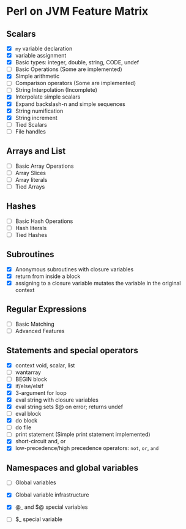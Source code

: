# Perl on JVM Feature Matrix

## Scalars
- [x] `my` variable declaration
- [x] variable assignment
- [x] Basic types: integer, double, string, CODE, undef
- [ ] Basic Operations (Some are implemented)
- [x] Simple arithmetic
- [ ] Comparison operators (Some are implemented)
- [ ] String Interpolation (Incomplete)
- [x] Interpolate simple scalars
- [x] Expand backslash-n and simple sequences
- [x] String numification
- [x] String increment
- [ ] Tied Scalars
- [ ] File handles

## Arrays and List
- [ ] Basic Array Operations
- [ ] Array Slices
- [ ] Array literals
- [ ] Tied Arrays

## Hashes
- [ ] Basic Hash Operations
- [ ] Hash literals
- [ ] Tied Hashes

## Subroutines
- [x] Anonymous subroutines with closure variables
- [x] return from inside a block
- [x] assigning to a closure variable mutates the variable in the original context

## Regular Expressions
- [ ] Basic Matching
- [ ] Advanced Features

## Statements and special operators
- [x] context void, scalar, list
- [ ] wantarray
- [ ] BEGIN block
- [x] if/else/elsif
- [x] 3-argument for loop
- [x] eval string with closure variables
- [x] eval string sets $@ on error; returns undef
- [ ] eval block
- [x] do block
- [ ] do file
- [ ] print statement (Simple print statement implemented)
- [x] short-circuit and, or
- [x] low-precedence/high precedence operators: `not`, `or`, `and`

## Namespaces and global variables
- [ ] Global variables
- [x] Global variable infrastructure
- [x] @_ and $@ special variables
- [ ] $_ special variable

